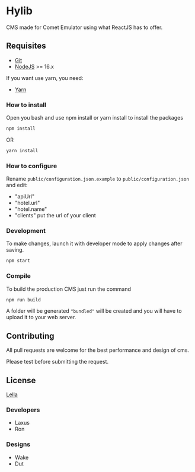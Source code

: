 # Hylib

CMS made for Comet Emulator using what ReactJS has to offer.

## Requisites
- [Git](https://git-scm.com/)
- [NodeJS](https://nodejs.org/) >= 16.x

If you want use yarn, you need:
- [Yarn](https://yarnpkg.com/)

### How to install

Open you bash and use npm install or yarn install to install the packages

```bash
npm install
```
OR
```bash
yarn install
```


### How to configure

Rename `public/configuration.json.example` to `public/configuration.json` and edit:
- "apiUrl"
- "hotel.url"
- "hotel.name"
- "clients" put the url of your client

### Development
To make changes, launch it with developer mode to apply changes after saving.
```bash
npm start
```

### Compile
To build the production CMS just run the command
```bash
npm run build
```
A folder will be generated `"bundled"` will be created and you will have to upload it to your web server.

## Contributing

All pull requests are welcome for the best performance and design of cms.

Please test before submitting the request.

## License
[Lella](https://lella.com.br)

### Developers
- Laxus
- Ron
### Designs
- Wake
- Dut
